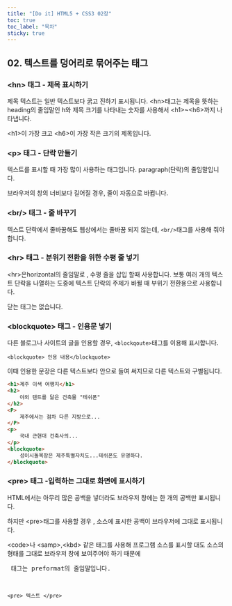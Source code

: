```yaml
---
title: "[Do it] HTML5 + CSS3 02장"
toc: true
toc_label: "목차"
sticky: true
---
```


## 02. 텍스트를 덩어리로 묶어주는 태그

### \<hn> 태그 - 제목 표시하기

제목 텍스트는 일반 텍스트보다 굵고 진하기 표시됩니다.
\<hn>태그는 제목을 뜻하는 heading의 줄임말인 h와 제목 크기를 나타내는 숫자를 사용해서 \<h1>~\<h6>까지 나타냅니다.

\<h1>이 가장 크고 \<h6>이 가장 작은 크기의 제목입니다.

### \<p> 태그 - 단락 만들기

텍스트를 표시할 때 가장 많이 사용하는 태그입니다. paragraph(단락)의 줄임말입니다.

브라우저의 창의 너비보다 길어질 경우, 줄이 자동으로 바뀝니다.

### \<br/> 태그 - 줄 바꾸기

텍스트 단락에서 줄바꿈해도 웹상에서는 줄바꿈 되지 않는데, `<br/>`태그를 사용해 줘야합니다. 

### \<hr> 태그 - 분위기 전환을 위한 수평 줄 넣기

\<hr>은horizontal의 줄임말로 , 수평 줄을 삽입 할때 사용합니다. 보통 여러 개의 텍스트 단락을 나열하는 도중에 텍스트 단락의 주제가 바뀔 때 부위기 전환용으로 사용합니다.

닫는 태그는 없습니다.

### \<blockquote> 태그 - 인용문 넣기

다른 블로그나 사이트의 글을 인용할 경우, `<blockqoute>`태그를 이용해 표시합니다.

`<blockquote> 인용 내용</blockquote>`

이때 인용한 문장은 다른 텍스트보다 안으로 들여 써지므로 다른 텍스트와 구별됩니다. 

```html
<h1>제주 이색 여행지</h1>
<h2>
    야외 텐트를 닮은 건축물 "테쉬폰"
</h2>
<P>
    제주에서는 점차 다른 지방으로...
</P>
<p>
    국내 근현대 건축사의...
</p>
<blockquote>
    성이시돌목장은 제주특별자치도...테쉬폰도 유명하다.
</blockquote>
```

### \<pre> 태그 -입력하는 그대로 화면에 표시하기

HTML에서는 아무리 많은 공백을 넣더라도 브라우저 창에는 한 개의 공백만 표시됩니다.

하지만 \<pre>태그를 사용할 경우 , 소스에 표시한 공백이 브라우저에 그대로 표시됩니다.

\<code>나 \<samp>,\<kbd> 같은 태그를 사용해 프로그램 소스를 표시할 대도 소스의 형태를 그대로 브라우저 창에 보여주어야 하기 때문에 <pre> 태그는 preformat의 줄임말입니다.

`<pre> 텍스트 </pre>`

